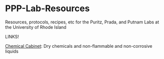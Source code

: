 # PPP-Lab-Resources
Resources, protocols, recipes, etc for the Puritz, Prada, and Putnam Labs at the University of Rhode Island 



LINKS!

[Chemical Cabinet](https://docs.google.com/spreadsheets/d/1kSsQKb1q98p9D-DaWnS4tpYaZkxWGAyFGMmqO1fqxVg/edit?usp=sharing): Dry chemicals and non-flammable and non-corrosive liquids 


